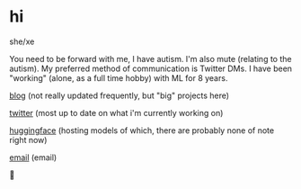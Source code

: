 # hi

she/xe

You need to be forward with me, I have autism. I'm also mute (relating to the autism).
My preferred method of communication is Twitter DMs. I have been "working" (alone, as a full time hobby) with ML for 8 years.

[blog](https://medium.com/@crumbly) (not really updated frequently, but "big" projects here)

[twitter](https://twitter.com/aicrumb) (most up to date on what i'm currently working on)

[huggingface](https://huggingface.co/crumb) (hosting models of which, there are probably none of note right now)

[email](mailto:miareams@gmail.com) (email)

🐸
